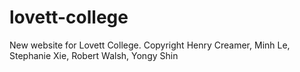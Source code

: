 # lovett-college
New website for Lovett College. Copyright Henry Creamer, Minh Le, Stephanie Xie, Robert Walsh, Yongy Shin
